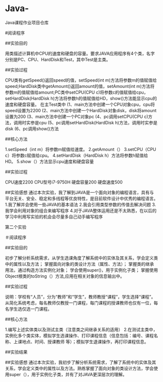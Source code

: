 # Java-
Java课程作业项目仓库

#阅读程序

##实验目的

用类描述计算机中CPU的速度和硬盘的容量。要求JAVA应用程序有4个类，名字分别是PC、CPU、HardDisk和Test，其中Test是主类。

##实验过程

CPU类有getSpeed()返回speed的值，setSpeed(int m)方法将参数m的值赋值给speed;HardDisk类中getAmount()返回amount的值，setAmount(int m)方法将参数m的值赋值给amount;PC类中setCPU(CPU c)将参数c的值赋值给cpu，setHardDisk(HardDisk h)方法将参数h的值赋值给HD，show()方法能显示cpu的速度和硬盘容量。 在主Test类中 (1、main方法中创建一个CPU对象cpu，cpu将speed设置为2200 (2、main方法中创建一个HardDisk对象disk，disk将amount设置为200 (3、main方法中创建一个PC对象pc (4、pc调用setCPU(CPU c)方法，调用时实参是cpu (5、pc调用setHardDisk(HardDisk h)方法，调用时实参是disk (6、pc调用show()方法

##核心方法

1.setSpeed（int m）将参数m赋值给速度。
2.getAmount（） 
3.setCPU（CPU c）将参数c赋值给cpu。
4.setHardDisk（HardDisk h）方法将参数h赋值给HD。
5.show（）方法显示cpu速度和硬盘容量

##实验过程

CPU速度2200
CPU型号i7-9750H
硬盘容量200
硬盘速度500

##实验感想
通过本次实验，我了解到JAVA是一个面向对象的编程语言，具有与平台无关、安全、稳定和多线程等优良特性，是目前软件设计中优秀的编程语言。
1.我了解并会使用一些JAVA的基本语法
2.我会引用类型参数的传值去解决问题
3.我学会利用对象的组合来编写程序
4.对于JAVA整体运用还是不太熟悉，在以后的学习中利用写实验的机会会尽量多自己动手编写程序


第二个实验

＃阅读程序

##实验目的

初步了解分析系统需求，从学生选课角度了解系统中的实体及其关系，学会定义类中的属性以及方法；
掌握面向对象的类设计方法（属性、方法）；
掌握类的继承用法，通过构造方法实例化对象；
学会使用super()，用于实例化子类；
掌握使用Object根类的toString（）方法,应用在相关对象的信息输出中。


##实验过程

说明：学校有“人员”，分为“教师”和“学生”，教师教授“课程”，学生选择“课程”。从简化系统考虑，每名教师仅教授一门课程，每门课程的授课教师也仅有一位，每名学生选仅选一门课程。

##核心方法

1.编写上述实体类以及测试主类（注意类之间继承关系的适用）
2.在测试主类中，实例化多个类实体，模拟学生选课操作、打印课程信息（信息包括：编号、课程名称、上课地点、时间、授课教师 等）；模拟学生退课操作，再打印课程信息。

##实验结果



##实验感想
通过本次实验，我初步了解分析系统需求，了解了系统中的实体及其关系，学会定义类中的属性以及方法。熟练掌握了面向对象的类设计方法，学会使用super（），用于实例化子类，并有了对JAVA更深层次的理解。

